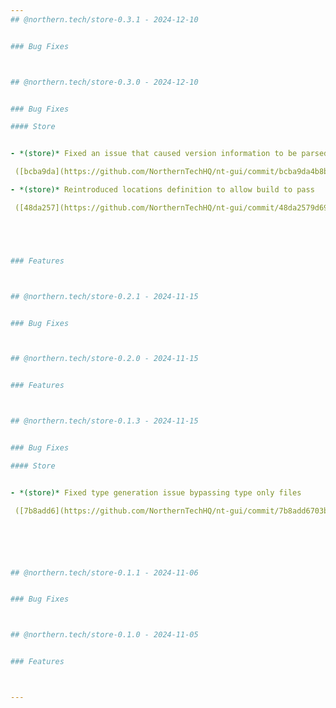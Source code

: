 ```yaml
---
## @northern.tech/store-0.3.1 - 2024-12-10


### Bug Fixes



## @northern.tech/store-0.3.0 - 2024-12-10


### Bug Fixes

#### Store


- *(store)* Fixed an issue that caused version information to be parsed wrong

 ([bcba9da](https://github.com/NorthernTechHQ/nt-gui/commit/bcba9da4b8b29d27481f17383af66cf791b36bd8))  by @mzedel

- *(store)* Reintroduced locations definition to allow build to pass

 ([48da257](https://github.com/NorthernTechHQ/nt-gui/commit/48da2579d6941a020493521d83d7c41fb5c75f2b))  by @mzedel





### Features



## @northern.tech/store-0.2.1 - 2024-11-15


### Bug Fixes



## @northern.tech/store-0.2.0 - 2024-11-15


### Features



## @northern.tech/store-0.1.3 - 2024-11-15


### Bug Fixes

#### Store


- *(store)* Fixed type generation issue bypassing type only files

 ([7b8add6](https://github.com/NorthernTechHQ/nt-gui/commit/7b8add6703b06fd1b45fb27dff8c86b29cc98eaf))  by @mzedel






## @northern.tech/store-0.1.1 - 2024-11-06


### Bug Fixes



## @northern.tech/store-0.1.0 - 2024-11-05


### Features



---
```

